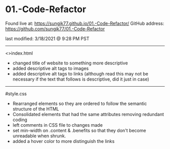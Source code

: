# 01.-Code-Refactor
Found live at: https://sungjk77.github.io/01.-Code-Refactor/
GitHub address: https://github.com/sungjk77/01.-Code-Refactor

last modified: 3/18/2021 @ 9:28 PM PST


---------------------------------------
<>index.html
- changed title of website to something more descriptive
- added descriptive alt tags to images
- added descriptive alt tags to links (although read this may not be necessary if the text that follows is descriptive, did it just in case)

---------------------------------------
#style.css
- Rearranged elements so they are ordered to follow the semantic structure of the HTML
- Consolidated elements that had the same attributes removing redundant coding
- left comments in CSS file to changes made
- set min-width on .content & .benefits so that they don't become unreadable when shrunk.
- added a hover color to more distinguish the links